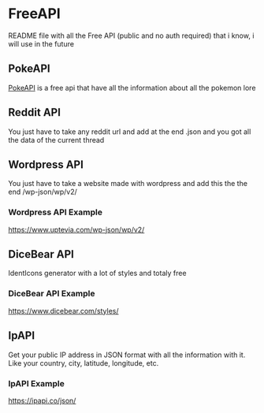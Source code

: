 # FreeAPI

README file with all the Free API (public and no auth required) that i know, i will use in the future

## PokeAPI

[PokeAPI](https://pokeapi.co) is a free api that have all the information about all the pokemon lore

## Reddit API

You just have to take any reddit url and add at the end .json and you got all the data of the current thread

## Wordpress API

You just have to take a website made with wordpress and add this the the end /wp-json/wp/v2/

### Wordpress API Example

<https://www.uptevia.com/wp-json/wp/v2/>

## DiceBear API

IdentIcons generator with a lot of styles and totaly free

### DiceBear API Example

<https://www.dicebear.com/styles/>

## IpAPI

Get your public IP address in JSON format with all the information with it.
Like your country, city, latitude, longitude, etc.

### IpAPI Example

<https://ipapi.co/json/>
